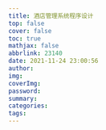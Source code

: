 ```yaml
---
title: 酒店管理系统程序设计
top: false
cover: false
toc: true
mathjax: false
abbrlink: 23140
date: 2021-11-24 23:00:56
author:
img:
coverImg:
password:
summary:
categories:
tags:
---
```


